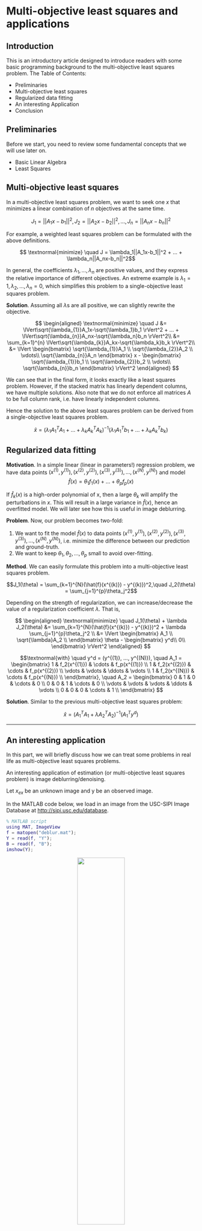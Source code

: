 # **Multi-objective least squares and applications**

## Introduction

This is an introductory article designed to introduce readers with some basic programming background to the multi-objective least squares problem. The Table of Contents:

* Preliminaries
* Multi-objective least squares
* Regularized data fitting
* An interesting Application
* Conclusion

## Preliminaries

Before we start, you need to review some fundamental concepts that we will use later on.

* Basic Linear Algebra
* Least Squares

## Multi-objective least squares

In a multi-objective least squares problem, we want to seek one $x$ that minimizes a linear combination of $n$ objectives at the same time.

$$J_1 = ||A_1x-b_1||^2, J_2 = ||A_2x-b_2||^2, ..., J_n = ||A_nx-b_n||^2$$

For example, a weighted least squares problem can be formulated with the above definitions.

$$ \textnormal{minimize} \quad J = \lambda_1||A_1x-b_1||^2 + ... + \lambda_n||A_nx-b_n||^2$$

In general, the coefficients $\lambda_1, ..., \lambda_n$ are positive values, and they express the relative importance of different objectives. An extreme example is $\lambda_1 = 1, \lambda_{2}, ..., \lambda_{n} = 0$, which simplifies this problem to a single-objective least squares problem.

**Solution**. Assuming all $\lambda$s are all positive, we can slightly rewrite the objective.

$$ \begin{aligned}
\textnormal{minimize} \quad J &= \lVert\sqrt{\lambda_{1}}A_1x-\sqrt{\lambda_1}b_1 \rVert^2 + ... + \lVert\sqrt{\lambda_{n}}A_nx-\sqrt{\lambda_n}b_n \rVert^2\\
&= \sum_{k=1}^{n} \lVert\sqrt{\lambda_{k}}A_kx-\sqrt{\lambda_k}b_k \rVert^2\\
&= \lVert 
\begin{bmatrix}
\sqrt{\lambda_{1}}A_1 \\
\sqrt{\lambda_{2}}A_2 \\
\vdots\\
\sqrt{\lambda_{n}}A_n
\end{bmatrix} x - 
\begin{bmatrix}
\sqrt{\lambda_{1}}b_1 \\
\sqrt{\lambda_{2}}b_2 \\
\vdots\\
\sqrt{\lambda_{n}}b_n
\end{bmatrix} \rVert^2
\end{aligned}
$$

We can see that in the final form, it looks exactly like a least squares problem. However, if the stacked matrix has linearly dependent columns, we have multiple solutions. Also note that we do not enforce all matrices $A$ to be full column rank, i.e. have linearly independent columns.

Hence the solution to the above least squares problem can be derived from a single-objective least squares problem.

$$\hat{x} = (\lambda_1A_1^TA_1+...+\lambda_kA_k^TA_k)^{-1}(\lambda_1A_1^Tb_1+...+\lambda_kA_k^Tb_k)$$

## Regularized data fitting

**Motivation**. In a simple linear (linear in parameters!) regression problem, we have data points $(x^{(1)}, y^{(1)}), (x^{(2)}, y^{(2)}), (x^{(3)}, y^{(3)}), ..., (x^{(N)}, y^{(N)})$ and model
 $$\hat{f}(x)=\theta_1f_1(x)+...+\theta_pf_p(x)$$

If $\hat{f}_k(x)$ is a high-order polynomial of x, then a large $\theta_k$ will amplify the perturbations in $x$. This will result in a large variance in $\hat{f}(x)$, hence an overfitted model. We will later see how this is useful in image deblurring.

**Problem**. Now, our problem becomes two-fold: 
1) We want to fit the model $\hat{f}(x)$ to data points $(x^{(1)}, y^{(1)}), (x^{(2)}, y^{(2)}), (x^{(3)}, y^{(3)}), ..., (x^{(N)}, y^{(N)})$, i.e. minimize the difference between our prediction and ground-truth.
2) We want to keep $\theta_1, \theta_2, ..., \theta_p$ small to avoid over-fitting.

**Method**. We can easily formulate this problem into a multi-objective least squares problem.

$$J_1(\theta) = \sum_{k=1}^{N}(\hat{f}(x^{(k)}) - y^{(k)})^2,\quad J_2(\theta) = \sum_{j=1}^{p}\theta_j^2$$

Depending on the strength of regularization, we can increase/decrease the value of a regularization coefficient $\lambda$. That is,

$$ \begin{aligned}
\textnormal{minimize} \quad J_1(\theta) + \lambda J_2(\theta) &= \sum_{k=1}^{N}(\hat{f}(x^{(k)}) - y^{(k)})^2 + \lambda \sum_{j=1}^{p}\theta_j^2 \\
&= \lVert
\begin{bmatrix}
A_1 \\
\sqrt{\lambda}A_2 \\
\end{bmatrix} \theta - 
\begin{bmatrix}
y^d\\
0\\
\end{bmatrix}
\rVert^2
\end{aligned}
$$

$$\textnormal{with} \quad y^d = (y^{(1)}, ..., y^{(N)}), \quad
A_1 = 
\begin{bmatrix}
1 & f_2(x^{(1)}) & \cdots & f_p(x^{(1)}) \\
1 & f_2(x^{(2)}) & \cdots & f_p(x^{(2)}) \\
\vdots & \vdots & \ddots & \vdots \\
1 & f_2(x^{(N)}) & \cdots & f_p(x^{(N)}) \\
\end{bmatrix}, \quad
A_2 = 
\begin{bmatrix}
0 & 1 & 0 & \cdots & 0 \\
0 & 0 & 1 & \cdots & 0 \\
\vdots & \vdots & \vdots & \ddots & \vdots \\
0 & 0 & 0 & \cdots & 1 \\
\end{bmatrix}
$$


**Solution**. Similar to the previous multi-objective least squares problem:

$$\hat{x} = (A_1^TA_1 + \lambda A_2^TA_2)^{-1}(A_1^Ty^d)$$

***

## An interesting application

In this part, we will briefly discuss how we can treat some problems in real life as multi-objective least squares problems.

An interesting application of estimation (or multi-objective least squares problem) is image deblurring/denoising. 

Let $x_{ex}$ be an unknown image and y be an observed image.

In the MATLAB code below, we load in an image from the USC-SIPI Image Database at <http://sipi.usc.edu/database>.

```Matlab
% MATLAB script
using MAT, ImageView
f = matopen("deblur.mat");
Y = read(f, "Y");
B = read(f, "B");
imshow(Y);
```
<p align="center">
    <img src="../Images/blurry_image.png"
    width="50%" height="50%">
    <figcaption> Fig.1 blurry image Y</figcaption>
</p>

**Problem**. In this image deblurring problem, we are given a noisy and blurred image $Y$, which comes from a clear yet unknown image $x_{ex}$. We can model this transformation as $Y = Ax_{ex} + n$, where $A$ is a known blurring matrix and $n$ is unknown noise. 

**Method**. We will try to construct $\hat{x}$ so that 1) we can get a denoised image, and 2) the image doesn't seem blurry.

We will introduce the cost function/objective:

$$\textnormal{minimize} \quad J_1 + J_2 = \lVert Ax - y \rVert^2 + \lambda(\lVert D_vx\rVert^2 + \lVert D_hx \rVert^2) $$

$$\textnormal{where} \quad \lVert D_vx\rVert^2 + \lVert D_hx \rVert^2 = \sum_{i=1}^{M}\sum_{j=1}^{N-1}(X_{i, j+1}-X_{i,j})^2+\sum_{i=1}^{M-1}\sum_{j=1}^{N}(X_{i+1, j}-X_{i,j})^2$$

**Intuition**. The term $\lVert D_vx\rVert^2 + \lVert D_hx \rVert^2$ represents the sum of squared differences between values at neighboring (both vertical and horizontal) pixels. If this term is small, then it means that the neighboring pixels transition smoothly. If this term is large, then $\hat{x}$ would look like an mosaic image.

```Matlab
% MATLAB script (cont.)
E = [1, zeros(1, 1023); zeros(1022, 1024); -1, zeros(1, 1023)];
D = @(lambda) abs(fft2(B)).^2 + lambda.*abs(fft2(E)).^2 + lambda.*abs(fft2(E')).^2;

for i=-6:2:0
  X = ifft2((conj(fft2(B)).*fft2(Y))./D(10.^i));
  figure();
  imshow(X);
  str = sprinf('lambda=%d',i);
  title(str);
end
```
<p align="center">
    <img src="../Images/nonblurry_image.png" 
    width="80%" height="80%">
    <figcaption> Fig.2 Deblurred images </figcaption>
</p>

**Analysis**. In the above code, we used Fast Fourier Transform and Inverse Fast Fourier Transform to help us deblur the image. This is out of the scope of this wiki. We notice that when $\lambda = 10^{-6}$, the deblurred image looks like a mosaic image. It's similar to "overfitting" in regression problems as this cost function disregards the variance of pixel differences. On the other hand, when $\lambda = 1$, the cost function penalizes any abrupt changes in neighboring pixel values, resulting in a "smoothed" image.

***

## Conclusion
In the wiki blog, we defined the multi-objective least squares problem, derived the solution, and introduced the regularization term. At the very end, we treated the image deblurring task as a multi-objective least sqaures problem.

## Reference

Boyd, S., &amp; Vandenberghe, L. (2019). Chapter15: Multi-objective Least Squares. In Introduction to applied linear algebra: Vectors, matrices, and least squares (pp. 309–325). essay, Cambridge University Press. 

Unclear, U. (n.d.). Volume1: Mosaics. Sipi Image Database. Retrieved February 10, 2023, from http://sipi.usc.edu/database 

Johari, A. (2020, May 13). A 101 guide on the least squares regression method. Medium. Retrieved February 10, 2023, from https://medium.com/edureka/least-square-regression-40b59cca8ea7 